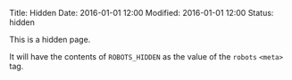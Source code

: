 Title: Hidden
Date: 2016-01-01 12:00
Modified: 2016-01-01 12:00
Status: hidden

This is a hidden page.

It will have the contents of `ROBOTS_HIDDEN` as the value of the `robots` `<meta>` tag.
